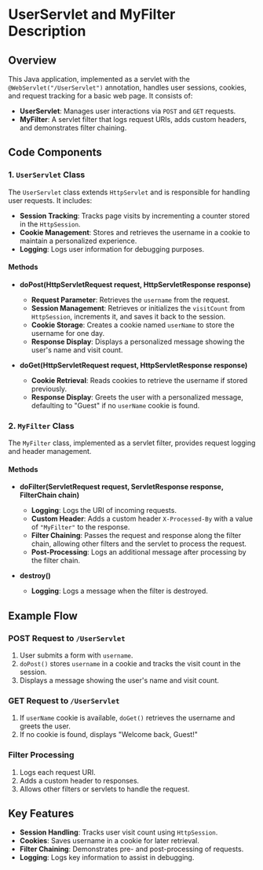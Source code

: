 # UserServlet and MyFilter Description

## Overview

This Java application, implemented as a servlet with the `@WebServlet("/UserServlet")` annotation, handles user
sessions, cookies, and request tracking for a basic web page. It consists of:

- **UserServlet**: Manages user interactions via `POST` and `GET` requests.
- **MyFilter**: A servlet filter that logs request URIs, adds custom headers, and demonstrates filter chaining.

## Code Components

### 1. `UserServlet` Class

The `UserServlet` class extends `HttpServlet` and is responsible for handling user requests. It includes:

- **Session Tracking**: Tracks page visits by incrementing a counter stored in the `HttpSession`.
- **Cookie Management**: Stores and retrieves the username in a cookie to maintain a personalized experience.
- **Logging**: Logs user information for debugging purposes.

#### Methods

- **doPost(HttpServletRequest request, HttpServletResponse response)**
    - **Request Parameter**: Retrieves the `username` from the request.
    - **Session Management**: Retrieves or initializes the `visitCount` from `HttpSession`, increments it, and saves it
      back to the session.
    - **Cookie Storage**: Creates a cookie named `userName` to store the username for one day.
    - **Response Display**: Displays a personalized message showing the user's name and visit count.

- **doGet(HttpServletRequest request, HttpServletResponse response)**
    - **Cookie Retrieval**: Reads cookies to retrieve the username if stored previously.
    - **Response Display**: Greets the user with a personalized message, defaulting to "Guest" if no `userName` cookie
      is found.

### 2. `MyFilter` Class

The `MyFilter` class, implemented as a servlet filter, provides request logging and header management.

#### Methods

- **doFilter(ServletRequest request, ServletResponse response, FilterChain chain)**
    - **Logging**: Logs the URI of incoming requests.
    - **Custom Header**: Adds a custom header `X-Processed-By` with a value of `"MyFilter"` to the response.
    - **Filter Chaining**: Passes the request and response along the filter chain, allowing other filters and the
      servlet to process the request.
    - **Post-Processing**: Logs an additional message after processing by the filter chain.

- **destroy()**
    - **Logging**: Logs a message when the filter is destroyed.

## Example Flow

### POST Request to `/UserServlet`

1. User submits a form with `username`.
2. `doPost()` stores `username` in a cookie and tracks the visit count in the session.
3. Displays a message showing the user's name and visit count.

### GET Request to `/UserServlet`

1. If `userName` cookie is available, `doGet()` retrieves the username and greets the user.
2. If no cookie is found, displays "Welcome back, Guest!"

### Filter Processing

1. Logs each request URI.
2. Adds a custom header to responses.
3. Allows other filters or servlets to handle the request.

## Key Features

- **Session Handling**: Tracks user visit count using `HttpSession`.
- **Cookies**: Saves username in a cookie for later retrieval.
- **Filter Chaining**: Demonstrates pre- and post-processing of requests.
- **Logging**: Logs key information to assist in debugging.
